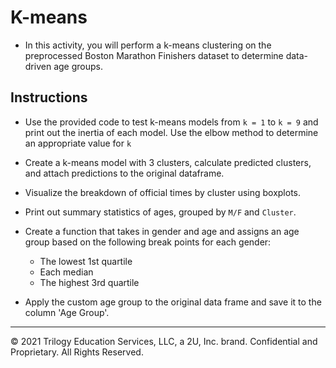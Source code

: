 # K-means

* In this activity, you will perform a k-means clustering on the preprocessed Boston Marathon Finishers dataset to determine data-driven age groups.

## Instructions

* Use the provided code to test k-means models from `k = 1` to `k = 9` and print out the inertia of each model. Use the elbow method to determine an appropriate value for `k`

* Create a k-means model with 3 clusters, calculate predicted clusters, and attach predictions to the original dataframe.

* Visualize the breakdown of official times by cluster using boxplots.

* Print out summary statistics of ages, grouped by `M/F` and `Cluster`.

* Create a function that takes in gender and age and assigns an age group based on the following break points for each gender:
  * The lowest 1st quartile
  * Each median
  * The highest 3rd quartile

* Apply the custom age group to the original data frame and save it to the column 'Age Group'.

---

© 2021 Trilogy Education Services, LLC, a 2U, Inc. brand.  Confidential and Proprietary.  All Rights Reserved.